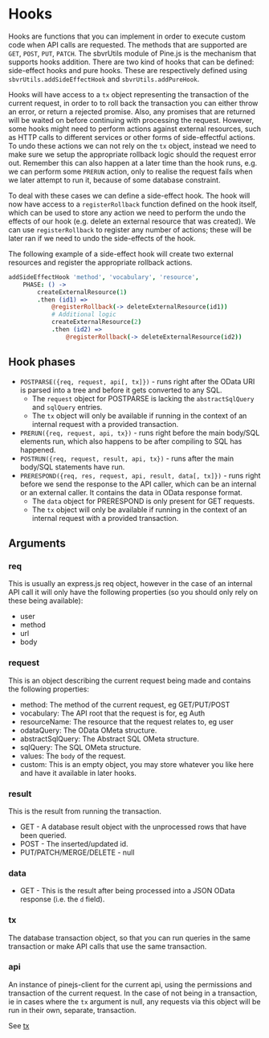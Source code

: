 # Hooks
Hooks are functions that you can implement in order to execute custom code when API calls are requested. The methods that are supported are `GET`, `POST`, `PUT`, `PATCH`. The sbvrUtils module of Pine.js is the mechanism that supports hooks addition. There are two kind of hooks that can be defined: side-effect hooks and pure hooks. These are respectively defined using `sbvrUtils.addSideEffectHook` and `sbvrUtils.addPureHook`.

Hooks will have access to a `tx` object representing the transaction of the current request, in order to to roll back the transaction you can either throw an error, or return a rejected promise.  Also, any promises that are returned will be waited on before continuing with processing the request.
However, some hooks might need to perform actions against external resources, such as HTTP calls to different services or other forms of side-effectful actions. To undo these actions we can not rely on the `tx` object, instead we need to make sure we setup the appropriate rollback logic should the request error out. Remember this can also happen at a later time than the hook runs, e.g. we can perform some `PRERUN` action, only to realise the request fails when we later attempt to run it, because of some database constraint.

To deal with these cases we can define a side-effect hook.
The hook will now have access to a `registerRollback` function defined on the hook itself, which can be used to store any action we need to perform the undo the effects of our hook (e.g. delete an external resource that was created). We can use `registerRollback` to register any number of actions; these will be later ran if we need to undo the side-effects of the hook.

The following example of a side-effect hook will create two external resources and register the appropriate rollback actions.

```coffee
addSideEffectHook 'method', 'vocabulary', 'resource',
	PHASE: () ->
		createExternalResource(1)
		.then (id1) =>
			@registerRollback(-> deleteExternalResource(id1))
			# Additional logic
			createExternalResource(2)
			.then (id2) =>
				@registerRollback(-> deleteExternalResource(id2))
```


## Hook phases
* `POSTPARSE({req, request, api[, tx]})` - runs right after the OData URI is parsed into a tree and before it gets converted to any SQL.  
	* The `request` object for POSTPARSE is lacking the `abstractSqlQuery` and `sqlQuery` entries.
	* The `tx` object will only be available if running in the context of an internal request with a provided transaction.
* `PRERUN({req, request, api, tx})` - runs right before the main body/SQL elements run, which also happens to be after compiling to SQL has happened.
* `POSTRUN({req, request, result, api, tx})` - runs after the main body/SQL statements have run.
* `PRERESPOND({req, res, request, api, result, data[, tx]})` - runs right before we send the response to the API caller, which can be an internal or an external caller. It contains the data in OData response format.
	* The `data` object for PRERESPOND is only present for GET requests.
	* The `tx` object will only be available if running in the context of an internal request with a provided transaction.

## Arguments

### req
This is usually an express.js req object, however in the case of an internal API call it will only have the following properties (so you should only rely on these being available):

* user
* method
* url
* body

### request
This is an object describing the current request being made and contains the following properties:

* method: The method of the current request, eg GET/PUT/POST
* vocabulary: The API root that the request is for, eg Auth
* resourceName: The resource that the request relates to, eg user
* odataQuery: The OData OMeta structure.
* abstractSqlQuery: The Abstract SQL OMeta structure.
* sqlQuery: The SQL OMeta structure.
* values: The `body` of the request.
* custom: This is an empty object, you may store whatever you like here and have it available in later hooks.

### result
This is the result from running the transaction.

* GET - A database result object with the unprocessed rows that have been queried.
* POST - The inserted/updated id.
* PUT/PATCH/MERGE/DELETE - null

### data
* GET - This is the result after being processed into a JSON OData response (i.e. the `d` field).

### tx
The database transaction object, so that you can run queries in the same transaction or make API calls that use the same transaction.

### api
An instance of pinejs-client for the current api, using the permissions and transaction of the current request.
In the case of not being in a transaction, ie in cases where the `tx` argument is null, any requests via this object will be run in their own, separate, transaction.

See [tx](./CustomServerCode.md#markdown-header-tx_2)
